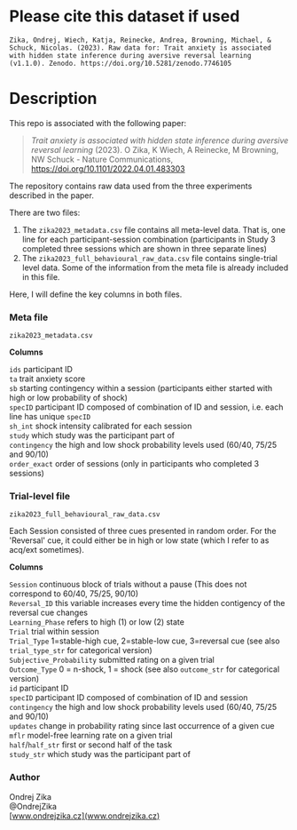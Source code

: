 # Please cite this dataset if used
`Zika, Ondrej, Wiech, Katja, Reinecke, Andrea, Browning, Michael, & Schuck, Nicolas. (2023). Raw data for: Trait anxiety is associated with hidden state inference during aversive reversal learning (v1.1.0). Zenodo. https://doi.org/10.5281/zenodo.7746105`

# Description

This repo is associated with the following paper:

> *Trait anxiety is associated with hidden state inference during aversive reversal learning* (2023). O Zika, K Wiech, A Reinecke, M Browning, NW Schuck - Nature Communications, https://doi.org/10.1101/2022.04.01.483303

The repository contains raw data used from the three experiments described in the paper. 

There are two files:
1. The `zika2023_metadata.csv` file contains all meta-level data. That is, one line for each participant-session combination (participants in Study 3 completed three sessions which are shown in three separate lines)
2. The `zika2023_full_behavioural_raw_data.csv` file contains single-trial level data. Some of the information from the meta file is already included in this file. 

Here, I will define the key columns in both files. 

### Meta file 

`zika2023_metadata.csv`

**Columns**

`ids`  participant ID  
`ta` trait anxiety score  
`sb` starting contingency within a session (participants either started with high or low probability of shock)  
`specID` participant ID composed of combination of ID and session, i.e. each line has unique `specID`  
`sh_int` shock intensity calibrated for each session  
`study` which study was the participant part of  
`contingency` the high and low shock probability levels used (60/40, 75/25 and 90/10)  
`order_exact` order of sessions (only in participants who completed 3 sessions)  

### Trial-level file 

`zika2023_full_behavioural_raw_data.csv`

Each Session consisted of three cues presented in random order. For the 'Reversal' cue, it could either be in high or low state (which I refer to as acq/ext sometimes).

**Columns**

`Session` continuous block of trials without a pause (This does not correspond to 60/40, 75/25, 90/10)  
`Reversal_ID` this variable increases every time the hidden contigency of the reversal cue changes  
`Learning_Phase` refers to high (1) or low (2) state   
`Trial` trial within session  
`Trial_Type` 1=stable-high cue, 2=stable-low cue, 3=reversal cue (see also `trial_type_str` for categorical version)  
`Subjective_Probability` submitted rating on a given trial  
`Outcome_Type` 0 = n-shock, 1 = shock (see also `outcome_str` for categorical version)  
`id`  participant ID  
`specID` participant ID composed of combination of ID and session  
`contingency` the high and low shock probability levels used (60/40, 75/25 and 90/10)  
`updates` change in probability rating since last occurrence of a given cue  
`mflr` model-free learning rate on a given trial  
`half`/`half_str` first or second half of the task  
`study_str` which study was the participant part of  

### Author

Ondrej Zika  
@OndrejZika  
[www.ondrejzika.cz](www.ondrejzika.cz)  